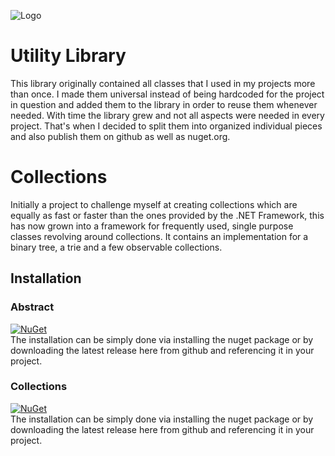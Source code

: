 ![Logo](../master/logo.png)

# Utility Library
This library originally contained all classes that I used in my projects more than once. I made them universal instead of being hardcoded for the project in question and added them to the library in order to reuse them whenever needed. With time the library grew and not all aspects were needed in every project. That's when I decided to split them into organized individual pieces and also publish them on github as well as nuget.org.

# Collections
Initially a project to challenge myself at creating collections which are equally as fast or faster than the ones provided by the .NET Framework, this has now grown into a framework for frequently used, single purpose classes revolving around collections. It contains an implementation for a binary tree, a trie and a few observable collections.
  
## Installation
### Abstract
[![NuGet](https://img.shields.io/nuget/v/Narumikazuchi.Collections.Abstract.svg)](https://www.nuget.org/packages/Narumikazuchi.Collections.Abstract)  
The installation can be simply done via installing the nuget package or by downloading the latest release here from github and referencing it in your project.
### Collections
[![NuGet](https://img.shields.io/nuget/v/Narumikazuchi.Collections.svg)](https://www.nuget.org/packages/Narumikazuchi.Collections)  
The installation can be simply done via installing the nuget package or by downloading the latest release here from github and referencing it in your project.
